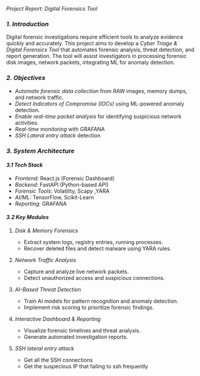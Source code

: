 *Project Report: Digital Forensics Tool*

### *1. Introduction*
Digital forensic investigations require efficient tools to analyze evidence quickly and accurately. This project aims to develop a *Cyber Triage & Digital Forensics Tool* that automates forensic analysis, threat detection, and report generation. The tool will assist investigators in processing forensic disk images, network packets, integrating ML for anomaly detection.

### *2. Objectives*
- *Automate forensic data collection* from RAW images, memory dumps, and network traffic.
- *Detect Indicators of Compromise (IOCs)* using ML-powered anomaly detection.
- *Enable real-time packet analysis* for identifying suspicious network activities.
- *Real-time monitoring* with GRAFANA 
- *SSH Lateral entry attack* detection


### *3. System Architecture*
#### *3.1 Tech Stack*
- *Frontend:* React.js (Forensic Dashboard)
- *Backend:* FastAPI (Python-based API)
- *Forensic Tools:* Volatility, Scapy ,YARA
- *AI/ML:* TensorFlow, Scikit-Learn
- *Reporting:* GRAFANA

#### *3.2 Key Modules*
1. *Disk & Memory Forensics*
   - Extract system logs, registry entries, running processes.
   - Recover deleted files and detect malware using YARA rules.

2. *Network Traffic Analysis*
   - Capture and analyze live network packets.
   - Detect unauthorized access and suspicious connections.

3. *AI-Based Threat Detection*
   - Train AI models for pattern recognition and anomaly detection.
   - Implement risk scoring to prioritize forensic findings.

4. *Interactive Dashboard & Reporting*
   - Visualize forensic timelines and threat analysis.
   - Generate automated investigation reports.

5. *SSH lateral entry attack*
   - Get all the SSH connections
   - Get the suspecious IP that failing to ssh frequently



